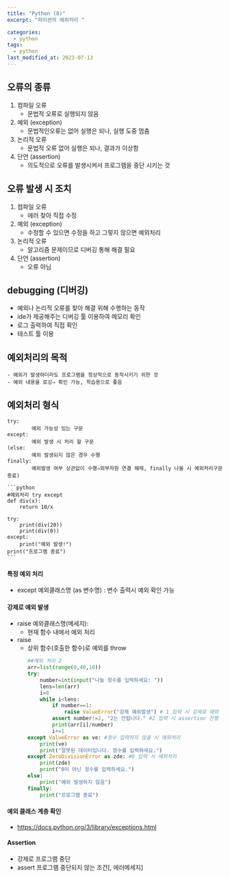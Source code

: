```yaml
---
title: "Python (8)"
excerpt: "파이썬의 예외처리 "

categories:
  - python
tags:
  - python
last_modified_at: 2023-07-13
---
```


## 오류의 종류 ##
1. 컴파일 오류
    - 문법적 오류로 실행되지 않음
2. 예외 (exception)
    - 문법적인오류는 없어 실행은 되나,  실행 도중 멈춤
3. 논리적 오류
    - 문법적 오류 없어 실행은 되나, 결과가 이상함
4. 단언 (assertion)
    - 의도적으로 오류를 발생시켜서 프로그램을 중단 시키는 것

## 오류 발생 시 조치 ##
1. 컴파일 오류
    - 에러 찾아 직접 수정
2. 예외 (exception)
    - 수정할 수 있으면 수정을 하고 그렇지 않으면 예외처리
3. 논리적 오류
    - 알고리즘 문제이므로 디버깅 통해 해결 필요
4. 단언 (assertion)
    - 오류 아님

## debugging (디버깅) ##
- 예외나 논리적 오류를 찾아 해결 위해 수행하는 동작
- ide가 제공해주는 디버깅 툴 이용하여 메모리 확인
- 로그 출력하여 직접 확인
- 테스트 툴 이용

## 예외처리의 목적 ##
    - 예외가 발생하더라도 프로그램을 정상적으로 동작시키기 위한 것
    - 예외 내용을 로깅⇒ 확인 가능, 학습용으로 좋음

## 예외처리 형식 ##
    try:
            예외 가능성 있는 구문
    except:
            예외 발생 시 처리 할 구문
    (else:
            예외 발생되지 않은 경우 수행
    finally:
            예외발생 여부 상관없이 수행⇒외부자원 연결 해제, finally 나올 시 예외처리구문 종료)

    ```python
    #예외처리 try except
    def div(x):
        return 10/x

    try:
        print(div(20))
        print(div(0))
    except:
        print("예외 발생!")
    print("프로그램 종료")
    ```  

#### 특정 예외 처리 ####
- except 예외클래스명 (as 변수명) : 변수 출력시 예외 확인 가능

#### 강제로 예외 발생 ####
- raise 예외클래스명(메세지):
    - 현재 함수 내에서 예외 처리
- raise
    - 상위 함수(호출한 함수)로 예외를 throw
        ```python
        ##예외 처리 2
        arr=list(range(0,40,10))
        try:
            number=int(input("나눌 정수를 입력하세요: "))
            lens=len(arr)
            i=0
            while i<lens:
                if number==1:
                    raise ValueError("강제 예외발생") # 1 입력 시 강제로 예외 발생
                assert number!=2, "2는 안됩니다." #2 입력 시 assertion 진행
                print(arr[i]/number)
                i+=1
        except ValueError as ve: #정수 입력하지 않을 시 예외처리
            print(ve)
            print("잘못된 데이터입니다. 정수를 입력하세요.")
        except ZeroDivisionError as zde: #0 입력 시 예외처리
            print(zde)
            print("0이 아닌 정수를 입력하세요.")
        else:
            print("예외 발생하지 않음")
        finally:
            print("프로그램 종료")
        ```


#### 예외 클래스 계층 확인 ####
- https://docs.python.org/3/library/exceptions.html


#### Assertion ####
- 강제로 프로그램 중단
- assert 프로그램 중단되지 않는 조건[, 에러메세지]